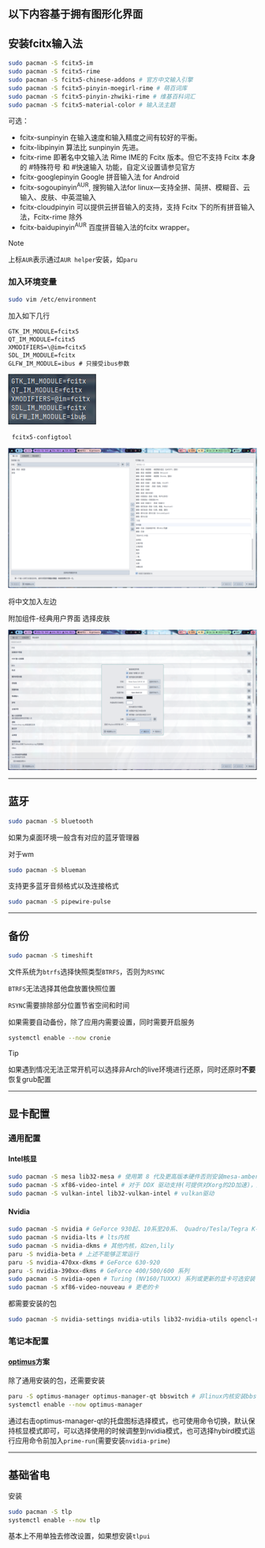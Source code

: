 ## 以下内容基于拥有图形化界面

## 安装fcitx输入法

```bash
sudo pacman -S fcitx5-im
sudo pacman -S fcitx5-rime
sudo pacman -S fcitx5-chinese-addons # 官方中文输入引擎
sudo pacman -S fcitx5-pinyin-moegirl-rime # 萌百词库
sudo pacman -S fcitx5-pinyin-zhwiki-rime # 维基百科词汇
sudo pacman -S fcitx5-material-color # 输入法主题
```

可选：

- fcitx-sunpinyin 在输入速度和输入精度之间有较好的平衡。
- fcitx-libpinyin 算法比 sunpinyin 先进。
- fcitx-rime 即著名中文输入法 Rime IME的 Fcitx 版本。但它不支持 Fcitx 本身的 #特殊符号 和 #快速输入 功能，自定义设置请参见官方
- fcitx-googlepinyin Google 拼音输入法 for Android
- fcitx-sogoupinyin<sup>AUR</sup>, 搜狗输入法for linux—支持全拼、简拼、模糊音、云输入、皮肤、中英混输入
- fcitx-cloudpinyin 可以提供云拼音输入的支持，支持 Fcitx 下的所有拼音输入法，Fcitx-rime 除外
- fcitx-baidupinyin<sup>AUR</sup> 百度拼音输入法的fcitx wrapper。

> [!NOTE]
>
> 上标`AUR`表示通过`AUR helper`安装，如`paru`

### 加入环境变量

```bash
sudo vim /etc/environment
```

加入如下几行

```
GTK_IM_MODULE=fcitx5
QT_IM_MODULE=fcitx5
XMODIFIERS=\@im=fcitx5
SDL_IM_MODULE=fcitx
GLFW_IM_MODULE=ibus # 只接受ibus参数
```

![image-20221231161050407](../pic/image-20221231161050407.png)

```bash
 fcitx5-configtool
```

![image-20221231161508567](../pic/image-20221231161508567.png)

将中文加入左边

附加组件-经典用户界面 选择皮肤

![image-20221231161702942](../pic/image-20221231161702942.png)



---

## 蓝牙

```bash
sudo pacman -S bluetooth
```

如果为桌面环境一般含有对应的蓝牙管理器

对于wm

```bash
sudo pacman -S blueman
```

支持更多蓝牙音频格式以及连接格式

```bash
sudo pacman -S pipewire-pulse
```



---

## 备份

```bash
sudo pacman -S timeshift
```

文件系统为`btrfs`选择快照类型`BTRFS`，否则为`RSYNC`

`BTRFS`无法选择其他盘放置快照位置

`RSYNC`需要排除部分位置节省空间和时间

如果需要自动备份，除了应用内需要设置，同时需要开启服务

```bash
systemctl enable --now cronie
```

> [!TIP]
>
> 如果遇到情况无法正常开机可以选择非Arch的live环境进行还原，同时还原时**不要**恢复grub配置



---

## 显卡配置

### 通用配置

#### Intel核显

```bash
sudo pacman -S mesa lib32-mesa # 使用第 8 代及更高版本硬件否则安装mesa-amber和lib32-mesa-amber
sudo pacman -S xf86-video-intel # 对于 DDX 驱动支持(可提供对Xorg的2D加速)，通常不需要
sudo pacman -S vulkan-intel lib32-vulkan-intel # vulkan驱动
```

#### Nvidia

```bash
sudo pacman -S nvidia # GeForce 930起、10系至20系、 Quadro/Tesla/Tegra K-系列以及更新的显卡（NV110以及更新的显卡家族）,及linux内核
sudo pacman -S nvidia-lts # lts内核
sudo pacman -S nvidia-dkms # 其他内核，如zen,lily
paru -S nvidia-beta # 上述不能够正常运行
paru -S nvidia-470xx-dkms # GeForce 630-920
paru -S nvidia-390xx-dkms # GeForce 400/500/600 系列
sudo pacman -S nvidia-open # Turing (NV160/TUXXX) 系列或更新的显卡可选安装（不稳定，且不适用于具有 AMD 集成 GPU 的系统），非linux内核安装nvidia-open-dkms
sudo pacman -S xf86-video-nouveau # 更老的卡
```

都需要安装的包

```bash
sudo pacman -S nvidia-settings nvidia-utils lib32-nvidia-utils opencl-nvidia lib32-opencl-nvidia
```

### 笔记本配置

#### [optimus](https://github.com/Askannz/optimus-manager)方案

除了通用安装的包，还需要安装

```bash
paru -S optimus-manager optimus-manager-qt bbswitch # 非linux内核安装bbswitch-dkms
systemctl enable --now optimus-manager
```

通过右击optimus-manager-qt的托盘图标选择模式，也可使用命令切换，默认保持核显模式即可，可以选择使用的时候调整到nvidia模式，也可选择hybird模式运行应用命令前加入`prime-run`(需要安装`nvidia-prime`)



---

## 基础省电

安装

```bash
sudo pacman -S tlp
systemctl enable --now tlp
```

基本上不用单独去修改设置，如果想安装`tlpui`

